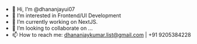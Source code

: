 - 👋 Hi, I’m @dhananjayui07
- 👀 I’m interested in Frontend/UI Development
- 🌱 I’m currently working on NextJS.
- 💞️ I’m looking to collaborate on ...
- 📫 How to reach me: dhananjaykumar.list@gmail.com | +91 9205384228

<!---
dhananjayui07/dhananjayui07 is a ✨ special ✨ repository because its `README.md` (this file) appears on your GitHub profile.
You can click the Preview link to take a look at your changes.
--->
